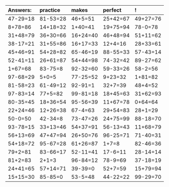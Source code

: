 | Answers: | practice | makes | perfect | ! |
| :--- | :--- | :--- | :--- | :--- |
| 47-29=18 | 81-53=28 | 46+5=51 | 25+42=67 | 49+27=76 | 
| 8+78=86 | 14+18=32 | 1+40=41 | 19+75=94 | 78-0=78 | 
| 31+48=79 | 36+30=66 | 16+24=40 | 46+48=94 | 51+11=62 | 
| 38-17=21 | 31+55=86 | 16+17=33 | 12+4=16 | 28+33=61 | 
| 45+46=91 | 54+28=82 | 65-46=19 | 88-55=33 | 57-43=14 | 
| 52-41=11 | 26+61=87 | 54+44=98 | 74-32=42 | 89-27=62 | 
| 1+67=68 | 83-75=8 | 92-32=60 | 59-33=26 | 58-2=56 | 
| 97-68=29 | 5+0=5 | 77-25=52 | 9+23=32 | 1+81=82 | 
| 81-58=23 | 61-49=12 | 92-91=1 | 32+7=39 | 48+4=52 | 
| 97-83=14 | 77+5=82 | 99-81=18 | 18+45=63 | 31+62=93 | 
| 80-35=45 | 18+36=54 | 95-56=39 | 11+67=78 | 0+64=64 | 
| 22+24=46 | 12+26=38 | 67-4=63 | 29+54=83 | 28+1=29 | 
| 50-0=50 | 42-34=8 | 73-47=26 | 24+75=99 | 88-18=70 | 
| 93-78=15 | 33+13=46 | 54+37=91 | 56-13=43 | 11+68=79 | 
| 56+13=69 | 47+47=94 | 26+50=76 | 96-25=71 | 71-40=31 | 
| 54+18=72 | 95-67=28 | 61+26=87 | 1+7=8 | 82-46=36 | 
| 79+2=81 | 83-66=17 | 52-11=41 | 17-6=11 | 28-14=14 | 
| 81+2=83 | 2+1=3 | 96-84=12 | 78-9=69 | 37-18=19 | 
| 24+41=65 | 57+14=71 | 39-39=0 | 52+7=59 | 15+79=94 | 
| 15+15=30 | 85-85=0 | 53-5=48 | 44-22=22 | 99-29=70 | 
